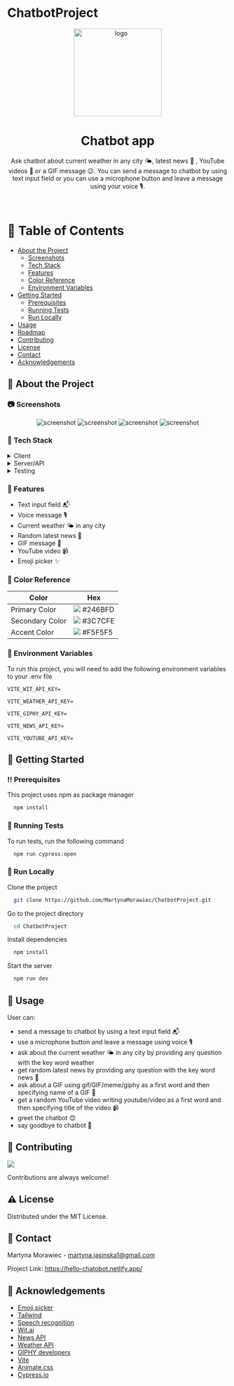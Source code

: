 # ChatbotProject

<div align="center">
  <img src="./src/assets/botSmile.png" alt="logo" width="200" height="auto" />
  <h1>Chatbot app</h1>
  
  <p>
      Ask chatbot about current weather in any city 🌤, latest news 📰 , YouTube videos 🎥 or a GIF message 😉. You can send a message to chatbot by using text input field or you can use a microphone button and leave a message using your voice 🎙.
  </p> 
</div>

<br />

<!-- Table of Contents -->

# :notebook_with_decorative_cover: Table of Contents

- [About the Project](#star2-about-the-project)
  - [Screenshots](#camera-screenshots)
  - [Tech Stack](#space_invader-tech-stack)
  - [Features](#dart-features)
  - [Color Reference](#art-color-reference)
  - [Environment Variables](#key-environment-variables)
- [Getting Started](#toolbox-getting-started)
  - [Prerequisites](#bangbang-prerequisites)
  - [Running Tests](#test_tube-running-tests)
  - [Run Locally](#running-run-locally)
- [Usage](#eyes-usage)
- [Roadmap](#compass-roadmap)
- [Contributing](#wave-contributing)
- [License](#warning-license)
- [Contact](#handshake-contact)
- [Acknowledgements](#gem-acknowledgements)

<!-- About the Project -->

## :star2: About the Project

<!-- Screenshots -->

### :camera: Screenshots

<div align="center"> 
  <img src="./src/assets/welcomePage.png" alt="screenshot"/>
  <img src="./src/assets/emoji.png" alt="screenshot" />
  <img src="./src/assets/messages.png" alt="screenshot" />
  <img src="./src/assets/messagesExample.png" alt="screenshot" />
</div>

<!-- TechStack -->

### :space_invader: Tech Stack

<details>
  <summary>Client</summary>
  <ul>
    <li><a href="https://reactjs.org/">React.js</a></li>
    <li><a href="https://tailwindcss.com/">TailwindCSS</a></li>
  </ul>
</details>

<details>
  <summary>Server/API</summary>
  <ul>
    <li><a href="https://developer.mozilla.org/en-US/docs/Web/API/Web_Speech_API">Web Speech API</a></li>
    <li><a href="https://wit.ai/">Wit.ai/</a></li>
    <li><a href="https://newsapi.org/">News API/a></li>
    <li><a href="https://www.weatherapi.com/">Weather API</a></li>
    <li><a href="https://developers.giphy.com/">GIPHY/</a></li>
  </ul>
</details>

<details>
  <summary>Testing</summary>
  <ul>
    <li><a href="https://www.cypress.io/">cypress.io</a></li>
  </ul>
</details>

<!-- Features -->

### :dart: Features

- Text input field 📬
- Voice message 🎙
- Current weather 🌤 in any city
- Random latest news 📰
- GIF message 🧸
- YouTube video 📹
- Emoji picker ✨

<!-- Color Reference -->

### :art: Color Reference

| Color           | Hex                                             |
| --------------- | ----------------------------------------------- |
| Primary Color   | <img src="./src/assets/primary.png"/> #246BFD   |
| Secondary Color | <img src="./src/assets/secondary.png"/> #3C7CFE |
| Accent Color    | <img src="./src/assets/accent.png"/> #F5F5F5    |

<!-- Env Variables -->

### :key: Environment Variables

To run this project, you will need to add the following environment variables to your .env file

`VITE_WIT_API_KEY=`

`VITE_WEATHER_API_KEY=`

`VITE_GIPHY_API_KEY=`

`VITE_NEWS_API_KEY=`

`VITE_YOUTUBE_API_KEY=`

<!-- Getting Started -->

## :toolbox: Getting Started

<!-- Prerequisites -->

### :bangbang: Prerequisites

This project uses npm as package manager

```bash
  npm install
```

<!-- Running Tests -->

### :test_tube: Running Tests

To run tests, run the following command

```bash
  npm run cypress:open
```

<!-- Run Locally -->

### :running: Run Locally

Clone the project

```bash
  git clone https://github.com/MartynaMorawiec/ChatbotProject.git
```

Go to the project directory

```bash
  cd ChatbotProject
```

Install dependencies

```bash
  npm install
```

Start the server

```bash
  npm run dev
```

<!-- Usage -->

## :eyes: Usage

User can:

- send a message to chatbot by using a text input field 📬
- use a microphone button and leave a message using voice 🎙
- ask about the current weather 🌤 in any city by providing any question with the key word weather
- get random latest news by providing any question with the key word news 📰
- ask about a GIF using gif/GIF/meme/giphy as a first word and then specifying name of a GIF 🧸
- get a random YouTube video writing youtube/video as a first word and then specifying title of the video 📹
- greet the chatbot 😊
- say goodbye to chatbot 👋

<!-- Contributing -->

## :wave: Contributing

<a href="https://github.com/Louis3797/awesome-readme-template/graphs/contributors">
  <img src="https://contrib.rocks/image?repo=Louis3797/awesome-readme-template" />
</a>

Contributions are always welcome!

<!-- License -->

## :warning: License

Distributed under the MIT License.

<!-- Contact -->

## :handshake: Contact

Martyna Morawiec - martyna.jasinska1@gmail.com

Project Link: https://hello-chatobot.netlify.app/

<!-- Acknowledgments -->

## :gem: Acknowledgements

- [Emoji picker](https://www.npmjs.com/package/emoji-picker-react)
- [Tailwind](https://tailwindcss.com/)
- [Speech recognition](https://www.npmjs.com/package/react-speech-recognition)
- [Wit.ai](https://wit.ai/)
- [News API](https://newsapi.org/)
- [Weather API](https://www.weatherapi.com/)
- [GIPHY developers](https://developers.giphy.com/)
- [Vite](https://vitejs.dev/)
- [Animate.css](https://animate.style/)
- [Cypress.io](https://www.cypress.io/)
